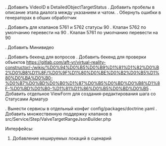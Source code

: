 . Добавить VideoID в DetailedObjectTargetStatus
. Добавить пробелы в описание этапа диалога между указанием и чатом.
. Обернуть ошибки в генераторах в обших обработчик


. Добавить для клапанов 5761 и 5762 статусы 90
. Клапан 5762 по умолчанию перевести на 90
. Клапан 5761 по умолчанию перевести на 90

. Добавить Минивидео

. Добавить бекенд для вопросов
. Добавить бекенд для проверки объектов https://gitlab.com/aft-vr/virtual-reality-constructor/-/wikis/%D0%94%D0%B5%D0%B9%D1%81%D1%82%D0%B2%D0%B8%D1%8F/%D0%9F%D1%80%D0%BE%D0%B2%D0%B5%D1%80%D0%BA%D0%B0-%D0%B7%D0%BD%D0%B0%D1%87%D0%B5%D0%BD%D0%B8%D1%8F-%D0%BD%D0%B0-%D1%81%D1%86%D0%B5%D0%BD%D0%B5
. Добавить отдельное ViewForm для создания-редактирования шага со Статусами Арматур

. Вынести сервисы в отдельный конфиг config/packages/doctrine.yaml
. Добавить множественную поддержку клапанов в src/Service/Step/ValveTargetRangeJsonBuilder.php


Интерфейсы:
1. Добавление кешируемых локаций в сценарий


